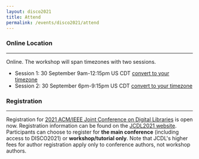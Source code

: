 ```yaml
---
layout: disco2021
title: Attend
permalink: /events/disco2021/attend
---
```

### Online Location
---
Online. The workshop will span timezones with two sessions.

- Session 1: 30 September 9am-12:15pm US CDT [convert to your timezone](https://www.timeanddate.com/worldclock/fixedtime.html?iso=20210930T09&p1=5158&ah=3&am=15)
- Session 2: 30 September 6pm-9:15pm US CDT [convert to your timezone](https://www.timeanddate.com/worldclock/fixedtime.html?iso=20210930T18&p1=5158&ah=3&am=15)

### Registration
---
Registration for [2021 ACM/IEEE Joint Conference on Digital Libraries](https://2021.jcdl.org) is open now. Registration information can be found on the [JCDL2021 website](https://2021.jcdl.org/registration). Participants can choose to register for **the main conference** (including access to DISCO2021) or **workshop/tutorial only**. Note that JCDL's higher fees for author registration apply only to conference authors, not workshop authors.
